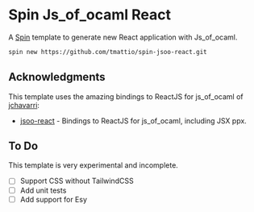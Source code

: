 # Spin Js_of_ocaml React

A [Spin](https://github.com/tmattio/spin) template to generate new React application with Js_of_ocaml.

```bash
spin new https://github.com/tmattio/spin-jsoo-react.git
```

## Acknowledgments

This template uses the amazing bindings to ReactJS for js_of_ocaml of [jchavarri](https://github.com/jchavarri/):

- [jsoo-react](https://github.com/ml-in-barcelona/jsoo-react) - Bindings to ReactJS for js_of_ocaml, including JSX ppx.

## To Do

This template is very experimental and incomplete.

- [ ] Support CSS without TailwindCSS
- [ ] Add unit tests
- [ ] Add support for Esy
